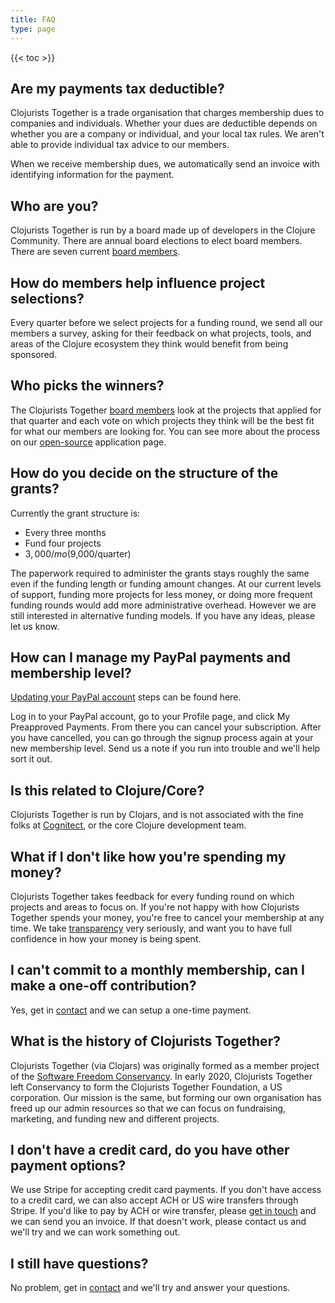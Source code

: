 ```yaml
---
title: FAQ
type: page
---
```


{{< toc >}}

## Are my payments tax deductible?

Clojurists Together is a trade organisation that charges membership dues to companies and individuals. Whether your dues are deductible depends on whether you are a company or individual, and your local tax rules. We aren't able to provide individual tax advice to our members.

<!-- However, what we have seen in the US is that companies with a business interest in the trade association's activities can treat membership dues like any other business expense. Generally speaking, the same rules apply to non-US businesses.

> Contributions to section 501(c)(6) organizations are not deductible as charitable contributions on the donor’s federal income tax return. They may be deductible as trade or business expenses if ordi­nary and necessary in the conduct of the taxpayer’s business. - [IRS Tax treatment of donations - 501(c)(6) organizations](https://www.irs.gov/charities-non-profits/other-non-profits/tax-treatment-of-donations-501c6-organizations)

For individuals, the situation depends much more on your exact corporate structure (self-employed vs. employed), and your local tax rules. In all cases, please talk to your tax professional to determine your individual situation. If you have any questions, please [get in touch](/contact) or talk to your accountant. -->

When we receive membership dues, we automatically send an invoice with identifying information for the payment.

## Who are you?

Clojurists Together is run by a board made up of developers in the Clojure Community. There are annual board elections to elect board members. There are seven current [board members](/team).

## How do members help influence project selections?

Every quarter before we select projects for a funding round, we send all our members a survey, asking for their feedback on what projects, tools, and areas of the Clojure ecosystem they think would benefit from being sponsored.

## Who picks the winners?

The Clojurists Together [board members](/team) look at the projects that applied for that quarter and each vote on which projects they think will be the best fit for what our members are looking for. You can see more about the process on our [open-source](/open-source) application page.

## How do you decide on the structure of the grants?

Currently the grant structure is:

* Every three months
* Fund four projects
* $3,000/mo ($9,000/quarter)

The paperwork required to administer the grants stays roughly the same even if the funding length or funding amount changes. At our current levels of support, funding more projects for less money, or doing more frequent funding rounds would add more administrative overhead. However we are still interested in alternative funding models. If you have any ideas, please let us know.

## How can I manage my PayPal payments and membership level?

[Updating your PayPal account](/docs/paypal-update) steps can be found here.

Log in to your PayPal account, go to your Profile page, and click My Preapproved Payments. From there you can cancel your subscription. After you have cancelled, you can go through the signup process again at your new membership level. Send us a note if you run into trouble and we'll help sort it out.

## Is this related to Clojure/Core?

Clojurists Together is run by Clojars, and is not associated with the fine folks at [Cognitect](https://cognitect.com), or the core Clojure development team.

## What if I don't like how you're spending my money?

Clojurists Together takes feedback for every funding round on which projects and areas to focus on. If you're not happy with how Clojurists Together spends your money, you're free to cancel your membership at any time. We take [transparency](/transparency) very seriously, and want you to have full confidence in how your money is being spent.

## I can't commit to a monthly membership, can I make a one-off contribution?

Yes, get in [contact](/contact) and we can setup a one-time payment.

## What is the history of Clojurists Together?

Clojurists Together (via Clojars) was originally formed as a member project of the <a href="https://sfconservancy.org">Software Freedom Conservancy</a>. In early 2020, Clojurists Together left Conservancy to form the Clojurists Together Foundation, a US corporation. Our mission is the same, but forming our own organisation has freed up our admin resources so that we can focus on fundraising, marketing, and funding new and different projects.

## I don't have a credit card, do you have other payment options?

We use Stripe for accepting credit card payments. If you don't have access to a credit card, we can also accept ACH or US wire transfers through Stripe. If you'd like to pay by ACH or wire transfer, please [get in touch](/contact/) and we can send you an invoice. If that doesn't work, please contact us and we'll try and we can work something out.

## I still have questions?

No problem, get in [contact](/contact) and we'll try and answer your questions.
